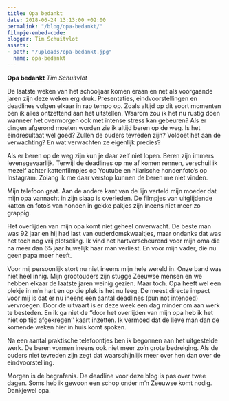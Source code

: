 ```yaml
---
title: Opa bedankt
date: 2018-06-24 13:13:00 +02:00
permalink: "/blog/opa-bedankt/"
filmpje-embed-code: 
blogger: Tim Schuitvlot
assets:
- path: "/uploads/opa-bedankt.jpg"
  name: opa-bedankt
---
```


**Opa bedankt**
*Tim Schuitvlot*

De laatste weken van het schooljaar komen eraan en net als voorgaande jaren zijn deze weken erg druk. Presentaties, eindvoorstellingen en deadlines volgen elkaar in rap tempo op. Zoals altijd op dit soort momenten ben ik alles ontzettend aan het uitstellen. Waarom zou ik het nu rustig doen wanneer het overmorgen ook met intense stress kan gebeuren? Als er dingen afgerond moeten worden zie ik altijd beren op de weg. Is het eindresultaat wel goed? Zullen de ouders tevreden zijn? Voldoet het aan de verwachting? En wat verwachten ze eigenlijk precies?
 
Als er beren op de weg zijn kun je daar zelf niet lopen. Beren zijn immers levensgevaarlijk. Terwijl de deadlines op me af komen rennen, verschuil ik mezelf achter kattenfilmpjes op Youtube en hilarische hondenfoto’s op Instagram. Zolang ik me daar verstop kunnen de beren me niet vinden.

Mijn telefoon gaat. Aan de andere kant van de lijn verteld mijn moeder dat mijn opa vannacht in zijn slaap is overleden. De filmpjes van uitglijdende katten en foto’s van honden in gekke pakjes zijn ineens niet meer zo grappig. 

Het overlijden van mijn opa komt niet geheel onverwacht. De beste man was 92 jaar en hij had last van ouderdomskwaaltjes, maar ondanks dat was het toch nog vrij plotseling. Ik vind het hartverscheurend voor mijn oma die na meer dan 65 jaar huwelijk haar man verliest. En voor mijn vader, die nu geen papa meer heeft. 

Voor mij persoonlijk stort nu niet ineens mijn hele wereld in. Onze band was niet heel innig. Mijn grootouders zijn stugge Zeeuwse mensen en we hebben elkaar de laatste jaren weinig gezien. Maar toch. Opa heeft wel een plekje in m’n hart en op die plek is het nu leeg. De meest directe impact voor mij is dat er nu ineens een aantal deadlines (pun not intended) vervroegen. Door de uitvaart is er deze week een dag minder om aan werk te besteden. En ik ga niet de ‘’door het overlijden van mijn opa heb ik het niet op tijd afgekregen’’ kaart inzetten. Ik vermoed dat de lieve man dan de komende weken hier in huis komt spoken.

Na een aantal praktische telefoontjes ben ik begonnen aan het uitgestelde werk. De beren vormen ineens ook niet meer zo’n grote bedreiging. Als de ouders niet tevreden zijn zegt dat waarschijnlijk meer over hen dan over de eindvoorstelling.

Morgen is de begrafenis. De deadline voor deze blog is pas over twee dagen. Soms heb ik gewoon een schop onder m’n Zeeuwse komt nodig. Dankjewel opa.
